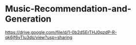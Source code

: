 # Music-Recommendation-and-Generation

https://drive.google.com/file/d/1-0b2dSErTHJ0qzdP-R-qk6jf6vTlu3ds/view?usp=sharing
